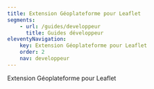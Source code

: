 ```yaml
---
title: Extension Géoplateforme pour Leaflet
segments:
    - url: /guides/developpeur
      title: Guides développeur
eleventyNavigation:
    key: Extension Géoplateforme pour Leaflet
    order: 2
    nav: developpeur
---
```


Extension Géoplateforme pour Leaflet
